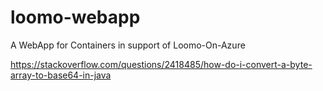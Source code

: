 # loomo-webapp
A WebApp for Containers in support of Loomo-On-Azure

https://stackoverflow.com/questions/2418485/how-do-i-convert-a-byte-array-to-base64-in-java
